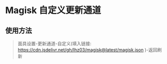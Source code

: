 # Magisk 自定义更新通道

## 使用方法

> 面具设置-更新通道-自定义(填入链接: https://cdn.jsdelivr.net/gh/lhz03/magisk@latest/magisk.json )-返回刷新

